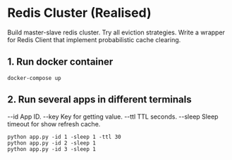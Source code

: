 # Redis Cluster (Realised)
Build master-slave redis cluster.
Try all eviction strategies.
Write a wrapper for Redis Client that implement probabilistic cache clearing. 

## 1. Run docker container
`docker-compose up` 

## 2. Run several apps in different terminals
--id App ID.
--key Key for getting value.
--ttl TTL seconds.
--sleep Sleep timeout for show refresh cache.
```
python app.py -id 1 -sleep 1 -ttl 30
python app.py -id 2 -sleep 1
python app.py -id 3 -sleep 1
```
 
